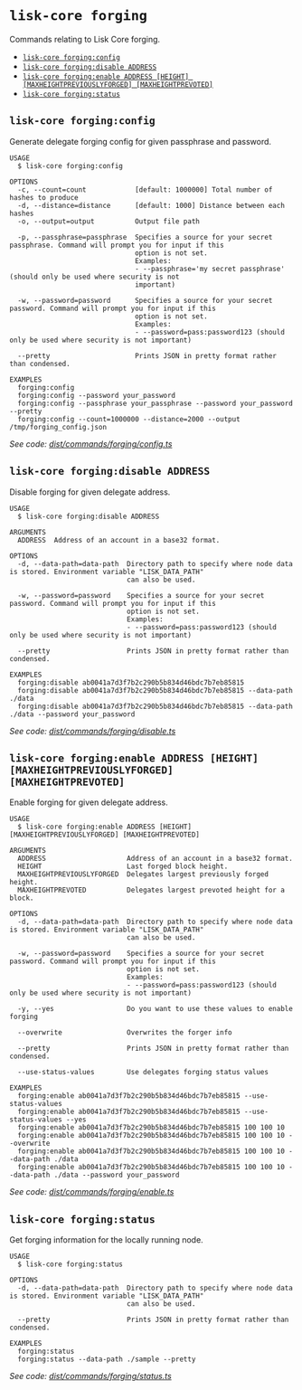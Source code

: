 # `lisk-core forging`

Commands relating to Lisk Core forging.

- [`lisk-core forging:config`](#lisk-core-forgingconfig)
- [`lisk-core forging:disable ADDRESS`](#lisk-core-forgingdisable-address)
- [`lisk-core forging:enable ADDRESS [HEIGHT] [MAXHEIGHTPREVIOUSLYFORGED] [MAXHEIGHTPREVOTED]`](#lisk-core-forgingenable-address-height-maxheightpreviouslyforged-maxheightprevoted)
- [`lisk-core forging:status`](#lisk-core-forgingstatus)

## `lisk-core forging:config`

Generate delegate forging config for given passphrase and password.

```
USAGE
  $ lisk-core forging:config

OPTIONS
  -c, --count=count            [default: 1000000] Total number of hashes to produce
  -d, --distance=distance      [default: 1000] Distance between each hashes
  -o, --output=output          Output file path

  -p, --passphrase=passphrase  Specifies a source for your secret passphrase. Command will prompt you for input if this
                               option is not set.
                               Examples:
                               - --passphrase='my secret passphrase' (should only be used where security is not
                               important)

  -w, --password=password      Specifies a source for your secret password. Command will prompt you for input if this
                               option is not set.
                               Examples:
                               - --password=pass:password123 (should only be used where security is not important)

  --pretty                     Prints JSON in pretty format rather than condensed.

EXAMPLES
  forging:config
  forging:config --password your_password
  forging:config --passphrase your_passphrase --password your_password --pretty
  forging:config --count=1000000 --distance=2000 --output /tmp/forging_config.json
```

_See code: [dist/commands/forging/config.ts](https://github.com/LiskHQ/lisk-core/blob/v3.1.0-rc.1/dist/commands/forging/config.ts)_

## `lisk-core forging:disable ADDRESS`

Disable forging for given delegate address.

```
USAGE
  $ lisk-core forging:disable ADDRESS

ARGUMENTS
  ADDRESS  Address of an account in a base32 format.

OPTIONS
  -d, --data-path=data-path  Directory path to specify where node data is stored. Environment variable "LISK_DATA_PATH"
                             can also be used.

  -w, --password=password    Specifies a source for your secret password. Command will prompt you for input if this
                             option is not set.
                             Examples:
                             - --password=pass:password123 (should only be used where security is not important)

  --pretty                   Prints JSON in pretty format rather than condensed.

EXAMPLES
  forging:disable ab0041a7d3f7b2c290b5b834d46bdc7b7eb85815
  forging:disable ab0041a7d3f7b2c290b5b834d46bdc7b7eb85815 --data-path ./data
  forging:disable ab0041a7d3f7b2c290b5b834d46bdc7b7eb85815 --data-path ./data --password your_password
```

_See code: [dist/commands/forging/disable.ts](https://github.com/LiskHQ/lisk-core/blob/v3.1.0-rc.1/dist/commands/forging/disable.ts)_

## `lisk-core forging:enable ADDRESS [HEIGHT] [MAXHEIGHTPREVIOUSLYFORGED] [MAXHEIGHTPREVOTED]`

Enable forging for given delegate address.

```
USAGE
  $ lisk-core forging:enable ADDRESS [HEIGHT] [MAXHEIGHTPREVIOUSLYFORGED] [MAXHEIGHTPREVOTED]

ARGUMENTS
  ADDRESS                    Address of an account in a base32 format.
  HEIGHT                     Last forged block height.
  MAXHEIGHTPREVIOUSLYFORGED  Delegates largest previously forged height.
  MAXHEIGHTPREVOTED          Delegates largest prevoted height for a block.

OPTIONS
  -d, --data-path=data-path  Directory path to specify where node data is stored. Environment variable "LISK_DATA_PATH"
                             can also be used.

  -w, --password=password    Specifies a source for your secret password. Command will prompt you for input if this
                             option is not set.
                             Examples:
                             - --password=pass:password123 (should only be used where security is not important)

  -y, --yes                  Do you want to use these values to enable forging

  --overwrite                Overwrites the forger info

  --pretty                   Prints JSON in pretty format rather than condensed.

  --use-status-values        Use delegates forging status values

EXAMPLES
  forging:enable ab0041a7d3f7b2c290b5b834d46bdc7b7eb85815 --use-status-values
  forging:enable ab0041a7d3f7b2c290b5b834d46bdc7b7eb85815 --use-status-values --yes
  forging:enable ab0041a7d3f7b2c290b5b834d46bdc7b7eb85815 100 100 10
  forging:enable ab0041a7d3f7b2c290b5b834d46bdc7b7eb85815 100 100 10 --overwrite
  forging:enable ab0041a7d3f7b2c290b5b834d46bdc7b7eb85815 100 100 10 --data-path ./data
  forging:enable ab0041a7d3f7b2c290b5b834d46bdc7b7eb85815 100 100 10 --data-path ./data --password your_password
```

_See code: [dist/commands/forging/enable.ts](https://github.com/LiskHQ/lisk-core/blob/v3.1.0-rc.1/dist/commands/forging/enable.ts)_

## `lisk-core forging:status`

Get forging information for the locally running node.

```
USAGE
  $ lisk-core forging:status

OPTIONS
  -d, --data-path=data-path  Directory path to specify where node data is stored. Environment variable "LISK_DATA_PATH"
                             can also be used.

  --pretty                   Prints JSON in pretty format rather than condensed.

EXAMPLES
  forging:status
  forging:status --data-path ./sample --pretty
```

_See code: [dist/commands/forging/status.ts](https://github.com/LiskHQ/lisk-core/blob/v3.1.0-rc.1/dist/commands/forging/status.ts)_
